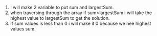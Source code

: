 1. I will make 2 variable to put sum and largestSum.
2. when traversing through the array if sum>largestSum i will take the highest value to largestSum to get the  solution.
3. if sum values is less than 0 i will make it 0 because we nee highest values sum.